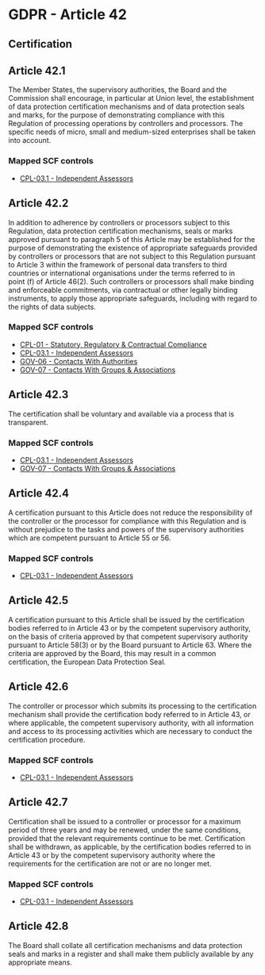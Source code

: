 # GDPR - Article 42
## Certification

  
## Article 42.1
The Member States, the supervisory authorities, the Board and the Commission shall encourage, in particular at Union level, the establishment of data protection certification mechanisms and of data protection seals and marks, for the purpose of demonstrating compliance with this Regulation of processing operations by controllers and processors. The specific needs of micro, small and medium-sized enterprises shall be taken into account.
  
### Mapped SCF controls
- [CPL-03.1 - Independent Assessors](../scf/cpl-031-independentassessors.md)
  
## Article 42.2
In addition to adherence by controllers or processors subject to this Regulation, data protection certification mechanisms, seals or marks approved pursuant to paragraph 5 of this Article may be established for the purpose of demonstrating the existence of appropriate safeguards provided by controllers or processors that are not subject to this Regulation pursuant to Article 3 within the framework of personal data transfers to third countries or international organisations under the terms referred to in point (f)  of Article 46(2). Such controllers or processors shall make binding and enforceable commitments, via contractual or other legally binding instruments, to apply those appropriate safeguards, including with regard to the rights of data subjects.
  
### Mapped SCF controls
- [CPL-01 - Statutory, Regulatory & Contractual Compliance](../scf/cpl-01-statutory,regulatory&contractualcompliance.md)
- [CPL-03.1 - Independent Assessors](../scf/cpl-031-independentassessors.md)
- [GOV-06 - Contacts With Authorities](../scf/gov-06-contactswithauthorities.md)
- [GOV-07 - Contacts With Groups & Associations](../scf/gov-07-contactswithgroups&associations.md)
  
## Article 42.3
The certification shall be voluntary and available via a process that is transparent.
  
### Mapped SCF controls
- [CPL-03.1 - Independent Assessors](../scf/cpl-031-independentassessors.md)
- [GOV-07 - Contacts With Groups & Associations](../scf/gov-07-contactswithgroups&associations.md)
  
## Article 42.4
A certification pursuant to this Article does not reduce the responsibility of the controller or the processor for compliance with this Regulation and is without prejudice to the tasks and powers of the supervisory authorities which are competent pursuant to Article 55 or 56.
  
### Mapped SCF controls
- [CPL-03.1 - Independent Assessors](../scf/cpl-031-independentassessors.md)
  
## Article 42.5
A certification pursuant to this Article shall be issued by the certification bodies referred to in Article 43 or by the competent supervisory authority, on the basis of criteria approved by that competent supervisory authority pursuant to Article 58(3) or by the Board pursuant to Article 63\. Where the criteria are approved by the Board, this may result in a common certification, the European Data Protection Seal.
  
## Article 42.6
The controller or processor which submits its processing to the certification mechanism shall provide the certification body referred to in Article 43, or where applicable, the competent supervisory authority, with all information and access to its processing activities which are necessary to conduct the certification procedure.
  
### Mapped SCF controls
- [CPL-03.1 - Independent Assessors](../scf/cpl-031-independentassessors.md)
  
## Article 42.7
Certification shall be issued to a controller or processor for a maximum period of three years and may be renewed, under the same conditions, provided that the relevant requirements continue to be met. Certification shall be withdrawn, as applicable, by the certification bodies referred to in Article 43 or by the competent supervisory authority where the requirements for the certification are not or are no longer met.
  
### Mapped SCF controls
- [CPL-03.1 - Independent Assessors](../scf/cpl-031-independentassessors.md)
  
## Article 42.8
The Board shall collate all certification mechanisms and data protection seals and marks in a register and shall make them publicly available by any appropriate means.
  